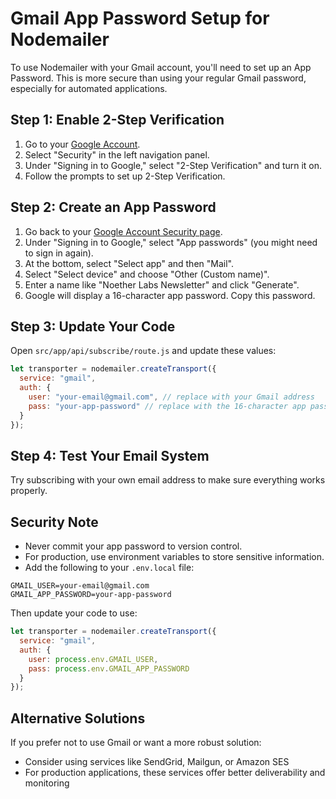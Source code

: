 # Gmail App Password Setup for Nodemailer

To use Nodemailer with your Gmail account, you'll need to set up an App Password. This is more secure than using your regular Gmail password, especially for automated applications.

## Step 1: Enable 2-Step Verification

1. Go to your [Google Account](https://myaccount.google.com/).
2. Select "Security" in the left navigation panel.
3. Under "Signing in to Google," select "2-Step Verification" and turn it on.
4. Follow the prompts to set up 2-Step Verification.

## Step 2: Create an App Password

1. Go back to your [Google Account Security page](https://myaccount.google.com/security).
2. Under "Signing in to Google," select "App passwords" (you might need to sign in again).
3. At the bottom, select "Select app" and then "Mail".
4. Select "Select device" and choose "Other (Custom name)".
5. Enter a name like "Noether Labs Newsletter" and click "Generate".
6. Google will display a 16-character app password. Copy this password.

## Step 3: Update Your Code

Open `src/app/api/subscribe/route.js` and update these values:

```javascript
let transporter = nodemailer.createTransport({
  service: "gmail",
  auth: {
    user: "your-email@gmail.com", // replace with your Gmail address
    pass: "your-app-password" // replace with the 16-character app password you generated
  }
});
```

## Step 4: Test Your Email System

Try subscribing with your own email address to make sure everything works properly.

## Security Note

- Never commit your app password to version control.
- For production, use environment variables to store sensitive information.
- Add the following to your `.env.local` file:

```
GMAIL_USER=your-email@gmail.com
GMAIL_APP_PASSWORD=your-app-password
```

Then update your code to use:

```javascript
let transporter = nodemailer.createTransport({
  service: "gmail",
  auth: {
    user: process.env.GMAIL_USER,
    pass: process.env.GMAIL_APP_PASSWORD
  }
});
```

## Alternative Solutions

If you prefer not to use Gmail or want a more robust solution:
- Consider using services like SendGrid, Mailgun, or Amazon SES
- For production applications, these services offer better deliverability and monitoring

